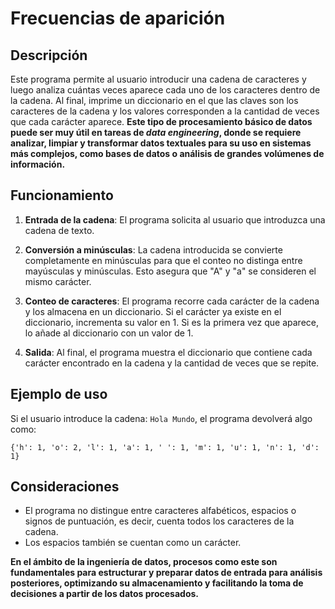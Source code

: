 # Frecuencias de aparición

## Descripción

Este programa permite al usuario introducir una cadena de caracteres y luego analiza cuántas veces aparece cada uno de los caracteres dentro de la cadena. Al final, imprime un diccionario en el que las claves son los caracteres de la cadena y los valores corresponden a la cantidad de veces que cada carácter aparece. **Este tipo de procesamiento básico de datos puede ser muy útil en tareas de *data engineering*, donde se requiere analizar, limpiar y transformar datos textuales para su uso en sistemas más complejos, como bases de datos o análisis de grandes volúmenes de información.**

## Funcionamiento

1. **Entrada de la cadena**: El programa solicita al usuario que introduzca una cadena de texto.
   
2. **Conversión a minúsculas**: La cadena introducida se convierte completamente en minúsculas para que el conteo no distinga entre mayúsculas y minúsculas. Esto asegura que "A" y "a" se consideren el mismo carácter.

3. **Conteo de caracteres**: El programa recorre cada carácter de la cadena y los almacena en un diccionario. Si el carácter ya existe en el diccionario, incrementa su valor en 1. Si es la primera vez que aparece, lo añade al diccionario con un valor de 1.

4. **Salida**: Al final, el programa muestra el diccionario que contiene cada carácter encontrado en la cadena y la cantidad de veces que se repite.

## Ejemplo de uso

Si el usuario introduce la cadena: `Hola Mundo`, el programa devolverá algo como:

```
{'h': 1, 'o': 2, 'l': 1, 'a': 1, ' ': 1, 'm': 1, 'u': 1, 'n': 1, 'd': 1}
```

## Consideraciones

- El programa no distingue entre caracteres alfabéticos, espacios o signos de puntuación, es decir, cuenta todos los caracteres de la cadena.
- Los espacios también se cuentan como un carácter.
  
**En el ámbito de la ingeniería de datos, procesos como este son fundamentales para estructurar y preparar datos de entrada para análisis posteriores, optimizando su almacenamiento y facilitando la toma de decisiones a partir de los datos procesados.**
